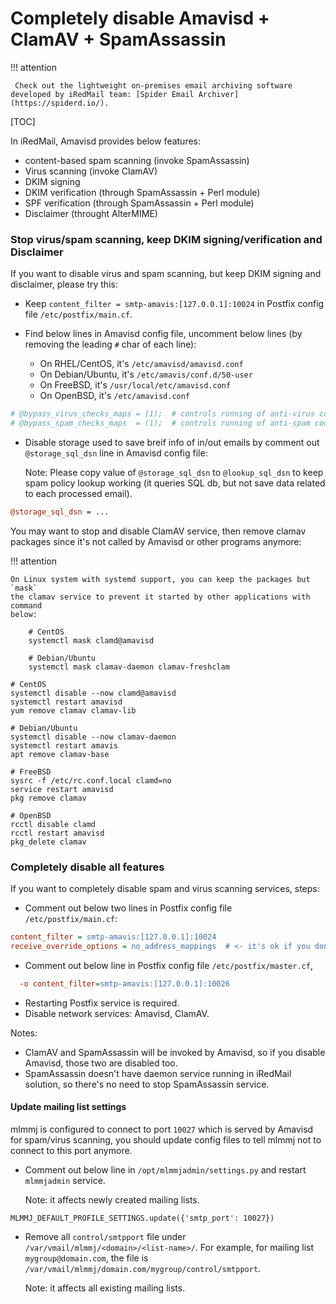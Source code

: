 # Completely disable Amavisd + ClamAV + SpamAssassin

!!! attention

	 Check out the lightweight on-premises email archiving software developed by iRedMail team: [Spider Email Archiver](https://spiderd.io/).

[TOC]

In iRedMail, Amavisd provides below features:

* content-based spam scanning (invoke SpamAssassin)
* Virus scanning (invoke ClamAV)
* DKIM signing
* DKIM verification (through SpamAssassin + Perl module)
* SPF verification (through SpamAssassin + Perl module)
* Disclaimer (throught AlterMIME)

### Stop virus/spam scanning, keep DKIM signing/verification and Disclaimer

If you want to disable virus and spam scanning, but keep DKIM signing and disclaimer, please try this:

* Keep `content_filter = smtp-amavis:[127.0.0.1]:10024` in Postfix config file `/etc/postfix/main.cf`.

* Find below lines in Amavisd config file, uncomment below lines (by removing
  the leading `#` char of each line):
    - On RHEL/CentOS, it's `/etc/amavisd/amavisd.conf`
    - On Debian/Ubuntu, it's `/etc/amavis/conf.d/50-user`
    - On FreeBSD, it's `/usr/local/etc/amavisd.conf`
    - On OpenBSD, it's `/etc/amavisd.conf`

```perl
# @bypass_virus_checks_maps = (1);  # controls running of anti-virus code
# @bypass_spam_checks_maps  = (1);  # controls running of anti-spam code
```

* Disable storage used to save breif info of in/out emails by comment out
  `@storage_sql_dsn` line in Amavisd config file:

    Note: Please copy value of `@storage_sql_dsn` to `@lookup_sql_dsn` to keep
    spam policy lookup working (it queries SQL db, but not save data related to
    each processed email).

```perl
@storage_sql_dsn = ...
```

You may want to stop and disable ClamAV service, then remove clamav packages
since it's not called by Amavisd or other programs anymore:

!!! attention

    On Linux system with systemd support, you can keep the packages but `mask`
    the clamav service to prevent it started by other applications with command
    below:

        # CentOS
        systemctl mask clamd@amavisd

        # Debian/Ubuntu
        systemctl mask clamav-daemon clamav-freshclam

```
# CentOS
systemctl disable --now clamd@amavisd
systemctl restart amavisd
yum remove clamav clamav-lib

# Debian/Ubuntu
systemctl disable --now clamav-daemon
systemctl restart amavis
apt remove clamav-base

# FreeBSD
sysrc -f /etc/rc.conf.local clamd=no
service restart amavisd
pkg remove clamav

# OpenBSD
rcctl disable clamd
rcctl restart amavisd
pkg_delete clamav
```

### Completely disable all features

If you want to completely disable spam and virus scanning services, steps:

* Comment out below two lines in Postfix config file `/etc/postfix/main.cf`:

```cfg
content_filter = smtp-amavis:[127.0.0.1]:10024
receive_override_options = no_address_mappings  # <- it's ok if you don't have this line
```

* Comment out below line in Postfix config file `/etc/postfix/master.cf`,

```cfg
  -o content_filter=smtp-amavis:[127.0.0.1]:10026
```

* Restarting Postfix service is required.
* Disable network services: Amavisd, ClamAV.

Notes:

* ClamAV and SpamAssassin will be invoked by Amavisd, so if you disable Amavisd, those two are disabled too.
* SpamAssassin doesn't have daemon service running in iRedMail solution, so there's no need to stop SpamAssassin service.

#### Update mailing list settings

mlmmj is configured to connect to port `10027` which is served by Amavisd for
spam/virus scanning, you should update config files to tell mlmmj not to
connect to this port anymore.

- Comment out below line in `/opt/mlmmjadmin/settings.py` and restart
  `mlmmjadmin` service.

    Note: it affects newly created mailing lists.

```
MLMMJ_DEFAULT_PROFILE_SETTINGS.update({'smtp_port': 10027})
```

- Remove all `control/smtpport` file under `/var/vmail/mlmmj/<domain>/<list-name>/`.
  For example, for mailing list `mygroup@domain.com`, the file is
  `/var/vmail/mlmmj/domain.com/mygroup/control/smtpport`.

    Note: it affects all existing mailing lists.
